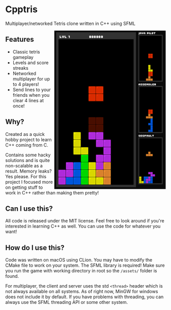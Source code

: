 # Cpptris

Multiplayer/networked Tetris clone written in C++ using SFML

<img src="assets/screenshot.png" align="right" width="350px">

## Features

- Classic tetris gameplay
- Levels and score streaks
- Networked multiplayer for up to 4 players!
- Send lines to your friends when you clear 4 lines at once!

## Why?

Created as a quick hobby project to learn C++ coming from C.

Contains some hacky solutions and is quite non-scalable as a result. Memory leaks? Yes please.
For this project I focused more on getting stuff to work in C++ rather than making them pretty!

## Can I use this?

All code is released under the MIT license. Feel free to look around if you're interested in learning C++ as well.
You can use the code for whatever you want!

## How do I use this?

Code was written on macOS using CLion. You may have to modify the CMake file to work on your system.
The SFML library is required! Make sure you run the game with working directory in root so the `/assets/` folder is found.

For multiplayer, the client and server uses the std `<thread>` header which is not always available on all systems. As of right now, MinGW for windows does not include it by default. If you have problems with threading, you can always use the SFML threading API or some other system.
